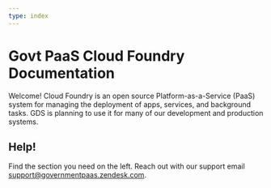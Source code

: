 ```yaml
---
type: index
---
```


# Govt PaaS Cloud Foundry Documentation

Welcome! Cloud Foundry is an open source Platform-as-a-Service (PaaS) system for managing the deployment of apps, services, and background tasks. GDS is planning to use it for many of our development and production systems.

## Help!

Find the section you need on the left. Reach out with our support email [support@governmentpaas.zendesk.com](support@governmentpaas.zendesk.com).
